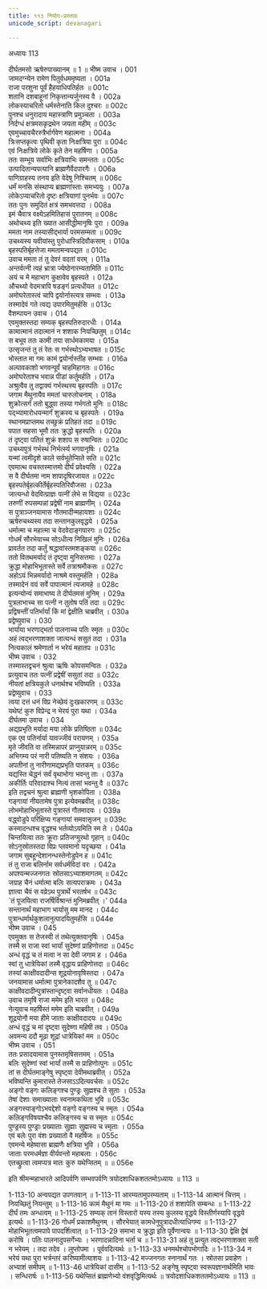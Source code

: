 ```yaml
---
title: ११३ नियोग-प्रस्तावः
unicode_script: devanagari

---
```



अध्यायः 113

दीर्घतमसो ऋषेरुपाख्यानम् ॥ 1 ॥
भीष्म उवाच ।	001  
जामदग्न्येन रामेण पितुर्वधममृष्यता ।	001a  
राजा परशुना पूर्वं हैहयाधिपतिर्हतः ॥	001c  
शतानि दशबाहूनां निकृत्तान्यर्जुनस्य वै ।	002a  
लोकस्याचरितो धर्मस्तेनाति किल दुश्चरः ॥	002c  
पुनश्च धनुरादाय महास्त्राणि प्रमुञ्चता ।	003a  
निर्दग्धं क्षत्रमसकृद्रथेन जयता महीम् ॥	003c  
एवमुच्चावचैरस्त्रैर्भार्गवेण महात्मना ।	004a  
त्रिःसप्तकृत्वः पृथिवी कृता निःक्षत्रिया पुरा ॥	004c  
एवं निःक्षत्रिये लोके कृते तेन महर्षिणा ।	005a  
ततः सम्भूय सर्वाभिः क्षत्रियाभिः समन्ततः ॥	005c  
उत्पादितान्यपत्यानि ब्राह्मणैर्वेदपारगैः ।	006a  
पाणिग्राहस्य तनय इति वेदेषु निश्चितम् ॥	006c  
धर्मं मनसि संस्थाप्य ब्राह्मणांस्ताः समभ्ययुः ।	007a  
लोकेऽप्याचरितो दृष्टः क्षत्रियाणां पुनर्भवः ॥	007c  
ततः पुनः समुदितं क्षत्रं समभवत्तदा ।	008a  
इमं चैवात्र वक्ष्येऽहमितिहासं पुरातनम् ॥	008c  
अथोचथ्य इति ख्यात आसीद्धीमानृषिः पुरा ।	009a  
ममता नाम तस्यासीद्भार्या परमसम्मता ॥	009c  
उचथ्यस्य यवीयांस्तु पुरोधास्त्रिदिवौकसाम् ।	010a  
बृहस्पतिर्बृहत्तेजा ममतामन्वपद्यत ॥	010c  
उवाच ममता तं तु देवरं वदतां वरम् ।	011a  
अन्तर्वत्नी त्वहं भ्रात्रा ज्येष्ठेनारम्यतामिति ॥	011c  
अयं च मे महाभाग कुक्षावेव बृहस्पते ।	012a  
औचथ्यो वेदमत्रापि षडङ्गं प्रत्यधीयत ॥	012c  
अमोघरेतास्त्वं चापि द्वयोर्नास्त्यत्र सम्भवः ।	013a  
तस्मादेवं गते त्वद्य उपारमितुमर्हसि ॥	013c  
वैशम्पायन उवाच ।	014  
एवमुक्तस्तदा सम्यक् बृहस्पतिरुदारधीः ।	014a  
कामात्मानं तदात्मानं न शशाक नियच्छितुम् ॥	014c  
स बभूव ततः कामी तया सार्धमकामया ।	015a  
उत्सृजन्तं तु तं रेतः स गर्भस्थोऽभ्यभाषत ॥	015c  
भोस्तात मा गमः कामं द्वयोर्नास्तीह सम्भवः ।	016a  
अल्पावकाशो भगवन्पूर्वं चाहमिहागतः ॥	016c  
अमोघरेताश्च भवान्न पीडां कर्तुमर्हति ।	017a  
अश्रुत्वैव तु तद्वाक्यं गर्भस्थस्य बृहस्पतिः ॥	017c  
जगाम मैथुनायैव ममतां चारुलोचनाम् ।	018a  
शुक्रोत्सर्गं ततो बुद्ध्वा तस्या गर्भगतो मुनिः ॥	018c  
पद्भ्यामारोधयन्मार्गं शुक्रस्य च बृहस्पतेः ।	019a  
स्थानमप्राप्तमथ तच्छुक्रं प्रतिहतं तदा ॥	019c  
पपात सहसा भूमौ ततः क्रुद्धो बृहस्पतिः ।	020a  
तं दृष्ट्वा पतितं शुक्रं शशाप स रुषान्वितः ॥	020c  
उचथ्यपुत्रं गर्भस्थं निर्भर्त्स्य भगवानृषिः ।	021a  
यन्मां त्वमीदृशे काले सर्वभूतेप्सिते सति ॥	021c  
एवमात्थ वचस्तस्मात्तमो दीर्घं प्रवेक्ष्यसि ।	022a  
स वै दीर्घतमा नाम शापादृषिरजायत ॥	022c  
बृहस्पतेर्बृहत्कीर्तेर्बृहस्पतिरिवौजसा ।	023a  
जात्यन्धो वेदवित्प्राज्ञः पत्नीं लेभे स विद्यया ॥	023c  
तरुणीं रुपसम्पन्नां प्रद्वेषीं नाम ब्राह्मणीम् ।	024a  
स पुत्राञ्जनयामास गौतमादीन्महायशाः ॥	024c  
ऋषेरुचथ्यस्य तदा सन्तानकुलवृद्धये ।	025a  
धर्मात्मा च महात्मा च वेदवेदाङ्गपारगः ॥	025c  
गोधर्मं सौरभेयाच्च सोऽधीत्य निखिलं मुनिः ।	026a  
प्रावर्तत तदा कर्तुं श्रद्धावांस्तमशङ्कया ॥	026c  
ततो वितथमर्यादं तं दृष्ट्वा मुनिसत्तमाः ।	027a  
क्रुद्धा मोहाभिभूतास्ते सर्वे तत्राश्रमौकसः ॥	027c  
अहोऽयं भिन्नमर्यादो नाश्रमे वस्तुमर्हति ।	028a  
तस्मादेनं वयं सर्वे पापात्मानं त्यजामहे ॥	028c  
इत्यन्योन्यं समाभाष्य ते दीर्घतमसं मुनिम् ।	029a  
पुत्रलाभाच्च सा पत्नी न तुतोष पतिं तदा ॥	029c  
प्रद्विषन्तीं पतिर्भार्यां किं मां द्वेक्षीति चाब्रवीत् ।	030a  
प्रद्वेष्युवाच ।	030  
भार्याया भरणाद्भर्ता पालनाच्च पतिः स्मृतः ॥	030c  
अहं त्वद्भरणाशक्ता जात्यन्धं ससुतं तदा ।	031a  
नित्यकालं श्रमेणार्ता न भरेयं महातपः ॥	031c  
भीष्म उवाच ।	032  
तस्मास्तद्वचनं श्रुत्वा ऋषिः कोपसमन्वितः ।	032a  
प्रत्युवाच ततः पत्नीं प्रद्वेषीं ससुतां तदा ॥	032c  
नीयतां क्षत्रियकुले धनार्थश्च भविष्यति ।	033a  
प्रद्वेष्युवाच ।	033  
त्वया दत्तं धनं विप्र नेच्छेयं दुःखकारणम् ॥	033c  
यथेष्टं कुरु विप्रेन्द्र न भेरयं पुरा यथा ।	034a  
दीर्घतमा उवाच ।	034  
अद्यप्रभृति मर्यादा मया लोके प्रतिष्ठिता ॥	034c  
एक एव पतिर्नार्या यावज्जीवं परायणम् ।	035a  
मृते जीवति वा तस्मिन्नापरं प्राप्नुयान्नरम् ॥	035c  
अभिगम्य परं नारी पतिष्यति न संशयः ।	036a  
अपतीनां तु नारीणामद्यप्रभृति पातकम् ॥	036c  
यद्यस्ति चेद्धनं सर्वं वृथाभोगा भवन्तु ताः ।	037a  
अकीर्तिः परिवादाश्च नित्यं तासां भवन्तु वै ॥	037c  
इति तद्वचनं श्रुत्वा ब्राह्मणी भृशकोपिता ।	038a  
गङ्गायां नीयतामेष पुत्रा इत्येवमब्रवीत् ॥	038c  
लोभमोहाभिभूतास्ते पुत्रास्तं गौतमादयः ।	039a  
वद्ध्वोडुपे परिक्षिप्य गङ्गायां समवासृजन् ॥	039c  
कस्मादन्धश्च वृद्धश्च भर्तव्योऽयमिति स्म ते ।	040a  
चिन्तयित्वा ततः क्रूराः प्रतिजग्मुरथो गृहान् ॥	040c  
सोऽनुस्रोतस्तदा विप्रः प्लवमानो यदृच्छया ।	041a  
जगाम सुबहून्देशानन्धस्तेनोडुपेन ह ॥	041c  
तं तु राजा बलिर्नाम सर्वधर्मविदां वरः ।	042a  
अपश्यन्मज्जनगतः स्रोतसाऽभ्याशमागतम् ॥	042c  
जग्राह चैनं धर्मात्मा बलिः सत्यपराक्रमः ।	043a  
ज्ञात्वा चैवं स वव्रेऽथ पुत्रार्थे भरतर्षभ ॥	043c  
`तं पूजयित्वा राजर्षिर्विश्रान्तं मुनिमब्रवीत् ।'	044a  
सन्तानार्थं महाभाग भार्यासु मम मानद ।	044c  
पुत्रान्धर्मार्थकुशलानुत्पादयितुमर्हसि ॥	044e  
भीष्म उवाच ।	045  
एवमुक्तः स तेजस्वी तं तथेत्युक्तवानृषिः ।	045a  
तस्मै स राजा स्वां भार्यां सुदेष्णां प्राहिणोत्तदा ॥	045c  
अन्धं वृद्धं च तं मत्वा न सा देवी जगाम ह ।	046a  
स्वां तु धात्रेयिकां तस्मै वृद्धाय प्राहिणोत्तदा ॥	046c  
तस्यां काक्षीवदादीन्स शूद्रयोनावृषिस्तदा ।	047a  
जनयामास धर्मात्मा पुत्रानेकादशैव तु ॥	047c  
काक्षीवदादीन्पुत्रांस्तान्दृष्ट्वा सर्वानधीयतः ।	048a  
उवाच तमृषिं राजा ममेम इति भारत ॥	048c  
नेत्युवाच महर्षिस्तं ममेम इति चाब्रवीत् ।	049a  
शूद्रयोनौ मया हीमे जाताः काक्षीवदादयः ॥	049c  
अन्धं वृद्धं च मां दृष्ट्वा सुदेष्णा महिषी तव ।	050a  
अवमन्य ददौ मूढा शूद्रां धात्रेयिकां मम ॥	050c  
भीष्म उवाच ।	051  
ततः प्रसादयामास पुनस्तमृषिसत्तमम् ।	051a  
बलिः सुदेष्णां स्वां भार्यां तस्मै स प्राहिणोत्पुनः ॥	051c  
तां स दीर्घतमाङ्गेषु स्पृष्ट्वा देवीमथाब्रवीत् ।	052a  
भविष्यन्ति कुमारास्ते तेजसाऽऽदित्यवर्चसः ॥	052c  
अङ्गो वङ्गः कलिङ्गश्च पुण्ड्रः सुह्मश्च ते सुताः ।	053a  
तेषां देशाः समाख्याताः स्वनामकथिता भुवि ॥	053c  
अङ्गस्याङ्गोऽभवद्देशो वङ्गो वङ्गस्य च स्मृतः ।	054a  
कलिङ्गविषयश्चैव कलिङ्गस्य च स स्मृतः ॥	054c  
पुण्ड्रस्य पुण्ड्राः प्रख्याताः सुह्माः सुह्मस्य च स्मृताः ।	055a  
एवं बलेः पुरा वंशः प्रख्यातो वै महर्षिजः ॥	055c  
एवमन्ये महेष्वासा ब्राह्मणैः क्षत्रिया भुवि ।	056a  
जाताः परमधर्मज्ञा वीर्यवन्तो महाबलाः ।	056c  
एतच्छ्रुत्वा त्वमप्यत्र मातः कुरु यथेप्सितम् ॥ ॥	056e  

इति श्रीमन्महाभारते आदिपर्वणि सम्भवपर्वणि त्रयोदशाधिकशततमोऽध्यायः ॥ 113 ॥

1-113-10 अन्वपद्यत उपगतवान् ॥ 1-113-11 आरम्यतामुपरम्यताम् ॥ 1-113-14 आत्मानं चित्तम् । नियच्छितुं नियन्तुम् ॥ 1-113-16 कामं मैथुनं मा गमः ॥ 1-113-20 तं शशापेति सम्बन्धः ॥ 1-113-22 दीर्घं तमः अन्धत्वम् ॥ 1-113-25 सम्यक् तानं विस्तारो यस्य तस्य कुलस्य वृद्धये विस्तीर्णस्यापि वृद्धये इत्यर्थः ॥ 1-113-26 गोधर्मं प्रकाशमैथुनम् । सौरभेयात् कामधेनुपुत्रादधीत्याधिगम्य ॥ 1-113-27 मोहाभिभूतत्वमपापे पापदर्शित्वात् ॥ 1-113-29 समाभा य क्रुद्धा इति पूर्वेणान्वयः ॥ 1-113-30 द्वेक्षि द्वेषं करोषि । पतिः पालनादुपसर्गेभ्यः । भरणादन्नादिना भर्ता च ॥ 1-113-31 अहं तु प्रत्युत त्वद्भरणाशक्ता सती न भरेयम् । तदा तदेव । लुप्तोपमा । पूर्ववदित्यर्थः ॥ 1-113-33 धनमर्थश्चोपभोगादिः ॥ 1-113-34 न भरेयं यथा पुरा भर्त्रन्तरं करिष्यामीत्याशयः ॥ 1-113-42 मज्जनगतः स्नानार्थं गतः । स्रोतसा प्रवाहेण । अभ्याशं समीपम् ॥ 1-113-46 धात्रेयिकां दासीम् ॥ 1-113-52 अङ्गेषु स्पृष्ट्वा स्वरूपज्ञानार्थमिति भावः । सन्धिरार्षः ॥ 1-113-56 यथेप्सितं ब्राह्मणेभ्यो वंशवृद्धिमित्यर्थः ॥ त्रयोदशाधिकशततमोऽध्यायः ॥ 113 ॥